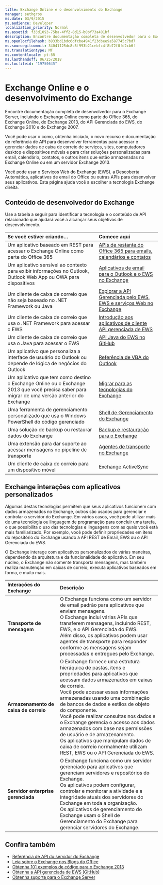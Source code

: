 ```yaml
---
title: Exchange Online e o desenvolvimento do Exchange
manager: sethgros
ms.date: 03/9/2015
ms.audience: Developer
localization_priority: Normal
ms.assetid: f33d1093-75ba-4ff2-8d15-b0bf73a401bf
description: Encontre documentação completa de desenvolvedor para o Exchange Server, incluindo o Exchange Online como parte do Office 365, do Exchange Online, do Exchange 2013, do API Gerenciada do EWS, do Exchange 2010 e do Exchange 2007.
ms.openlocfilehash: b933bd1bdc6dfcbe4941f23dbee9a587745c7bd7
ms.sourcegitcommit: 34041125dc8c5f993b21cebfc4f8b72f0fd2cb6f
ms.translationtype: MT
ms.contentlocale: pt-BR
ms.lasthandoff: 06/25/2018
ms.locfileid: "19750645"
---
```

# <a name="exchange-online-and-exchange-development"></a>Exchange Online e o desenvolvimento do Exchange

Encontre documentação completa de desenvolvedor para o Exchange Server, incluindo o Exchange Online como parte do Office 365, do Exchange Online, do Exchange 2013, do API Gerenciada do EWS, do Exchange 2010 e do Exchange 2007. 

Você pode usar o como, obtenha iniciado, o novo recurso e documentação de referência de API para desenvolver ferramentas para acessar e gerenciar dados de caixa de correio de serviços, sites, computadores desktop e dispositivos móveis e para criar soluções personalizadas para email, calendário, contatos, e outros itens que estão armazenadas no Exchange Online ou em um servidor Exchange 2013. 

Você pode usar o Serviços Web do Exchange (EWS), a Descoberta Automática, aplicativos de email do Office ou outras APIs para desenvolver seus aplicativos. Esta página ajuda você a escolher a tecnologia Exchange direita.

## <a name="exchange-developer-content"></a>Conteúdo de desenvolvedor do Exchange  

Use a tabela a seguir para identificar a tecnologia e o conteúdo de API relacionado que ajudará você a alcançar seus objetivos de desenvolvimento.  
  
|Se você estiver criando…|Comece aqui|
|:-----|:-----|
|Um aplicativo baseado em REST para acessar o Exchange Online como parte do Office 365|[APIs de restante do Office 365 para emails, calendários e contatos](exchange-web-services/office-365-rest-apis-for-mail-calendars-and-contacts.md) |
|Um aplicativo sensível ao contexto para exibir informações no Outlook, Outlook Web App ou OWA para dispositivos |[Aplicativos de email para o Outlook e o EWS no Exchange](exchange-web-services/mail-apps-for-outlook-and-ews-in-exchange.md) |
|Um cliente de caixa de correio que não seja baseado no .NET Framework ou Java |[Explorar a API Gerenciada pelo EWS, EWS e serviços Web no Exchange](exchange-web-services/explore-the-ews-managed-api-ews-and-web-services-in-exchange.md) |
|Um cliente de caixa de correio que usa o .NET Framework para acessar o EWS |[Introdução aos aplicativos de cliente API gerenciada de EWS](exchange-web-services/get-started-with-ews-managed-api-client-applications.md) |
|Um cliente de caixa de correio que usa o Java para acessar o EWS |[API Java do EWS no GitHub](https://github.com/OfficeDev/ews-java-api) |
|Um aplicativo que personaliza a interface de usuário do Outlook ou depende de lógica de negócios do Outlook  |[Referência de VBA do Outlook](https://msdn.microsoft.com/en-us/VBA/VBA-Outlook) |
|Um aplicativo que tem como destino o Exchange Online ou o Exchange 2013 que você precisa saber para migrar de uma versão anterior do Exchange  |[Migrar para as tecnologias do Exchange ](migrating-to-exchange-online-and-exchange-2013-technologies.md) |
|Uma ferramenta de gerenciamento personalizado que usa o Windows PowerShell do código gerenciado   |[Shell de Gerenciamento do Exchange](management/exchange-management-shell.md) |
|Uma solução de backup ou restaurar dados do Exchange  |[Backup e restauração para o Exchange](backup-restore/backup-and-restore-for-exchange-2013.md) |
|Uma extensão para dar suporte ao acessar mensagens no pipeline de transporte   |[Agentes de transporte no Exchange](transport-agents/transport-agents-in-exchange-2013.md)  |
|Um cliente de caixa de correio para um dispositivo móvel   |[Exchange ActiveSync](https://technet.microsoft.com/en-us/library/aa998357.aspx) |
   
## <a name="exchange-interactions-with-custom-applications"></a>Exchange interações com aplicativos personalizados

Algumas destas tecnologias permitem que seus aplicativos funcionem com dados armazenados no Exchange, outros são usados para gerenciar e controlar o servidor do Exchange. Em vários casos, você pode utilizar mais de uma tecnologia ou linguagem de programação para concluir uma tarefa, o que possibilita o uso das tecnologias e linguagens com as quais você está mais familiarizado. Por exemplo, você pode definir propriedades em itens do repositório do Exchange usando a API REST de Email, EWS ou o API Gerenciada do EWS.
  
O Exchange interage com aplicativos personalizados de várias maneiras, dependendo da arquitetura e da funcionalidade do aplicativo. Em seu núcleo, o Exchange não somente transporta mensagens, mas também realiza manutenção em caixas de correio, executa aplicativos baseados em forma, e muito mais.

|Interações do Exchange|Descrição|
|:-----|:-----|
|**Transporte de mensagem**|O Exchange funciona como um servidor de email padrão para aplicativos que enviam mensagens.<br/>O Exchange inclui várias APIs que transferem mensagens, incluindo REST, EWS, e o API Gerenciada do EWS.<br/>Além disso, os aplicativos podem usar agentes de transporte para responder conforme as mensagens sejam processadas e entregues pelo Exchange. |
|**Armazenamento de caixa de correio** |O Exchange fornece uma estrutura hieráquica de pastas, itens e propriedades para aplicativos que acessam dados armazenados em caixas de correio.<br/>Você pode acessar essas informações armazenadas usando uma combinação de bancos de dados e estilos de objeto do componente.<br/>Você pode realizar consultas nos dados e o Exchange gerencia o acesso aos dados armazenados com base nas permissões de usuário e de armazenamento.<br/>Os aplicativos que manipulam dados de caixa de correio normalmente utilizam REST, EWS ou o API Gerenciada do EWS.|
|**Servidor enterprise gerenciada** |O Exchange funciona como um servidor gerenciado para aplicativos que gerenciam servidores e repositórios do Exchange.<br/>Os aplicativos podem configurar, controlar e monitorar a atividade e a integridade atuais dos servidores do Exchange em toda a organização.<br/>Os aplicativos de gerenciamento do Exchange usam o Shell de Gerenciamento do Exchange para gerenciar servidores do Exchange. |
   
## <a name="see-also"></a>Confira também

- [Referência de API do servidor do Exchange](https://msdn.microsoft.com/en-us/library/dn186243(v=exchg.150).aspx)
- [Leia sobre o Exchange nos Blogs do Office](https://www.microsoft.com/en-us/microsoft-365/blog/) 
- [Obtenha 101 exemplos de código para o Exchange 2013](https://code.msdn.microsoft.com/office/Exchange-2013-101-Code-3c38582c)
- [Obtenha a API gerenciada de EWS (GitHub)](https://github.com/OfficeDev/ews-managed-api/blob/master/README.md)
- [Obtenha suporte para o Exchange Server](https://support.microsoft.com/en-us/getsupport?oaspworkflow=start_1.0.0.0&wf=0&wfname=productselection&gprid=730&x=13&y=7&st=1&wfxredirect=1&sd=gn&ccsid=635890984021344661&forceorigin=esmc)



